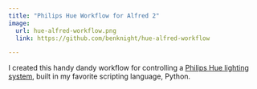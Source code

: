 ```yaml
---
title: "Philips Hue Workflow for Alfred 2"
image:
  url: hue-alfred-workflow.png
  link: https://github.com/benknight/hue-alfred-workflow

---
```


I created this handy dandy workflow for controlling a [Philips Hue lighting system][1], built in my favorite scripting language, Python.

[1]: http://www2.meethue.com/en-us/